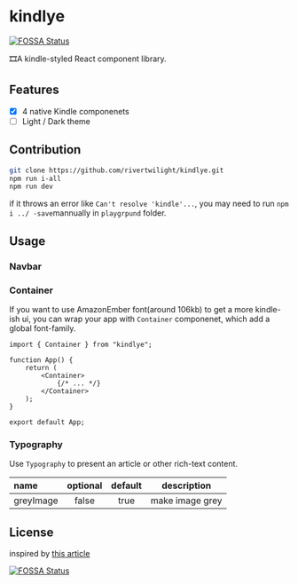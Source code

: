 # kindlye

[![FOSSA Status](https://app.fossa.com/api/projects/git%2Bgithub.com%2FRiverTwilight%2Fkindlye.svg?type=shield)](https://app.fossa.com/projects/git%2Bgithub.com%2FRiverTwilight%2Fkindlye?ref=badge_shield)

🎞A kindle-styled React component library.

## Features

-   [x] 4 native Kindle componenets
-   [ ] Light / Dark theme

## Contribution

```bash
git clone https://github.com/rivertwilight/kindlye.git
npm run i-all
npm run dev
```

if it throws an error like `Can't resolve 'kindle'...`, you may need to run `npm i ../ -save`mannually in `playgrpund` folder.

## Usage

### Navbar

### Container

If you want to use AmazonEmber font(around 106kb) to get a more kindle-ish ui, you can wrap your app with `Container` componenet, which add a global font-family.

```JSX
import { Container } from "kindlye";

function App() {
	return (
		<Container>
            {/* ... */}
		</Container>
	);
}

export default App;
```

### Typography

Use `Typography` to present an article or other rich-text content.

| name      | optional | default | description     |
| :-------- | :------: | :-----: | --------------- |
| greyImage |  false   |  true   | make image grey |

## License

inspired by [this article](https://hinammehra.medium.com/build-a-private-react-component-library-cra-rollup-material-ui-github-package-registry-1e14da93e790)

[![FOSSA Status](https://app.fossa.com/api/projects/git%2Bgithub.com%2FRiverTwilight%2Fkindlye.svg?type=large)](https://app.fossa.com/projects/git%2Bgithub.com%2FRiverTwilight%2Fkindlye?ref=badge_large)
